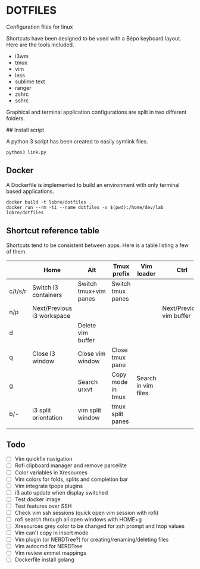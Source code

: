 # DOTFILES

Configuration files for linux

Shortcuts have been designed to be used with a Bépo keyboard layout. Here are the tools included.

 - i3wm
 - tmux
 - vim
 - less
 - sublime text
 - ranger
 - zshrc
 - sshrc

Graphical and terminal application configurations are split in two different folders.


## Install script

A python 3 script has been created to easily symlink files.

    python3 link.py

## Docker

A Dockerfile is implemented to build an environment with only terminal based applications.

    docker build -t lobre/dotfiles .
    docker run --rm -ti --name dotfiles -v $(pwd):/home/dev/lab lobre/dotfiles


## Shortcut reference table

Shortcuts tend to be consistent between apps. Here is a table listing a few of them.

|                            | Home                       | Alt                       | Tmux prefix               | Vim leader                 | Ctrl                       |
| -------------------------- | -------------------------- | ------------------------- | ------------------------- | -------------------------- | -------------------------- |
| c/t/s/r                    | Switch i3 containers       | Switch tmux+vim panes     | Switch tmux panes         |                            |                            |
| n/p                        | Next/Previous i3 workspace |                           |                           |                            | Next/Previous vim buffer   |
| d                          |                            | Delete vim buffer         |                           |                            |                            |
| q                          | Close i3 window            | Close vim window          | Close tmux pane           |                            |                            |
| g                          |                            | Search urxvt              | Copy mode in tmux         | Search in vim files        |                            |
| b/-                        | i3 split orientation       | vim split window          | tmux split panes          |                            |                            |
|                            |                            |                           |                           |                            |                            |

## Todo

- [ ] Vim quickfix navigation
- [ ] Rofi clipboard manager and remove parcellite
- [ ] Color variables in Xresources
- [ ] Vim colors for folds, splits and completion bar
- [ ] Vim integrate tpope plugins
- [ ] i3 auto update when display switched
- [ ] Test docker image
- [ ] Test features over SSH
- [ ] Check vim ssh sessions (quick open vim session with rofi)
- [ ] rofi search through all open windows with HOME+g
- [ ] Xresources grey color to be changed for zsh prompt and htop values
- [ ] Vim can't copy in insert mode
- [ ] Vim plugin (or NERDTree?) for creating/renaming/deleting files
- [ ] Vim autocmd for NERDTree
- [ ] Vim review emmet mappings
- [ ] Dockerfile install golang
